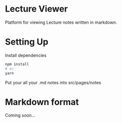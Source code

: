 # Lecture Viewer

Platform for viewing Lecture notes written in markdown.

# Setting Up

Install dependencies

```bash
npm install
# or
yarn
```

Put your all your .md notes into src/pages/notes

# Markdown format

Coming soon...
